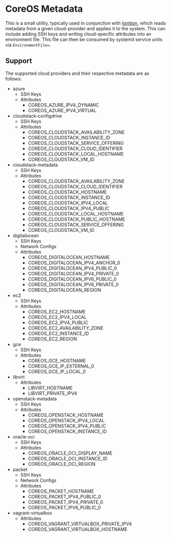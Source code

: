 # CoreOS Metadata

This is a small utility, typically used in conjunction with [Ignition][ignition], which reads metadata from a given cloud-provider and applies it to the system. This can include adding SSH keys and writing cloud-specific attributes into an environment file. This file can then be consumed by systemd service units via `EnvironmentFile=`.

## Support

The supported cloud providers and their respective metadata are as follows:

  - azure
    - SSH Keys
    - Attributes
      - COREOS_AZURE_IPV4_DYNAMIC
      - COREOS_AZURE_IPV4_VIRTUAL
  - cloudstack-configdrive
    - SSH Keys
    - Attributes
      - COREOS_CLOUDSTACK_AVAILABILITY_ZONE
      - COREOS_CLOUDSTACK_INSTANCE_ID
      - COREOS_CLOUDSTACK_SERVICE_OFFERING
      - COREOS_CLOUDSTACK_CLOUD_IDENTIFIER
      - COREOS_CLOUDSTACK_LOCAL_HOSTNAME
      - COREOS_CLOUDSTACK_VM_ID
  - cloudstack-metadata
    - SSH Keys
    - Attributes
      - COREOS_CLOUDSTACK_AVAILABILITY_ZONE
      - COREOS_CLOUDSTACK_CLOUD_IDENTIFIER
      - COREOS_CLOUDSTACK_HOSTNAME
      - COREOS_CLOUDSTACK_INSTANCE_ID
      - COREOS_CLOUDSTACK_IPV4_LOCAL
      - COREOS_CLOUDSTACK_IPV4_PUBLIC
      - COREOS_CLOUDSTACK_LOCAL_HOSTNAME
      - COREOS_CLOUDSTACK_PUBLIC_HOSTNAME
      - COREOS_CLOUDSTACK_SERVICE_OFFERING
      - COREOS_CLOUDSTACK_VM_ID
  - digitalocean
    - SSH Keys
    - Network Configs
    - Attributes
      - COREOS_DIGITALOCEAN_HOSTNAME
      - COREOS_DIGITALOCEAN_IPV4_ANCHOR_0
      - COREOS_DIGITALOCEAN_IPV4_PUBLIC_0
      - COREOS_DIGITALOCEAN_IPV4_PRIVATE_0
      - COREOS_DIGITALOCEAN_IPV6_PUBLIC_0
      - COREOS_DIGITALOCEAN_IPV6_PRIVATE_0
      - COREOS_DIGITALOCEAN_REGION
  - ec2
    - SSH Keys
    - Attributes
      - COREOS_EC2_HOSTNAME
      - COREOS_EC2_IPV4_LOCAL
      - COREOS_EC2_IPV4_PUBLIC
      - COREOS_EC2_AVAILABILITY_ZONE
      - COREOS_EC2_INSTANCE_ID
      - COREOS_EC2_REGION
  - gce
    - SSH Keys
    - Attributes
      - COREOS_GCE_HOSTNAME
      - COREOS_GCE_IP_EXTERNAL_0
      - COREOS_GCE_IP_LOCAL_0
  - libvirt
    - Attributes
      - LIBVIRT_HOSTNAME
      - LIBVIRT_PRIVATE_IPV4
  - openstack-metadata
    - SSH Keys
    - Attributes
      - COREOS_OPENSTACK_HOSTNAME
      - COREOS_OPENSTACK_IPV4_LOCAL
      - COREOS_OPENSTACK_IPV4_PUBLIC
      - COREOS_OPENSTACK_INSTANCE_ID
  - oracle-oci
    - SSH Keys
    - Attributes
      - COREOS_ORACLE_OCI_DISPLAY_NAME
      - COREOS_ORACLE_OCI_INSTANCE_ID
      - COREOS_ORACLE_OCI_REGION
  - packet
    - SSH Keys
    - Network Configs
    - Attributes
      - COREOS_PACKET_HOSTNAME
      - COREOS_PACKET_IPV4_PUBLIC_0
      - COREOS_PACKET_IPV4_PRIVATE_0
      - COREOS_PACKET_IPV6_PUBLIC_0
  - vagrant-virtualbox
    - Attributes
      - COREOS_VAGRANT_VIRTUALBOX_PRIVATE_IPV4
      - COREOS_VAGRANT_VIRTUALBOX_HOSTNAME

[ignition]: https://github.com/coreos/ignition
